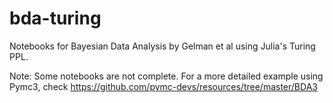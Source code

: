 # bda-turing
Notebooks for Bayesian Data Analysis by Gelman et al using Julia's Turing PPL.

Note: Some notebooks are not complete. For a more detailed example using Pymc3, check https://github.com/pymc-devs/resources/tree/master/BDA3
